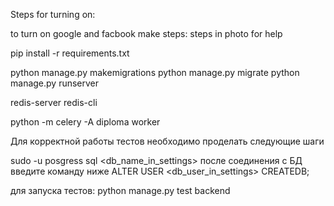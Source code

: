Steps for turning on:

to turn on google and facbook make steps:
steps in photo for help

pip install -r requirements.txt

python manage.py makemigrations
python manage.py migrate
python manage.py runserver

redis-server
redis-cli

python -m celery -A diploma  worker


Для корректной работы тестов необходимо проделать следующие шаги
 
sudo -u posgress sql <db_name_in_settings>
после соединения с БД введите команду ниже
ALTER USER <db_user_in_settings> CREATEDB;

для запуска тестов:
python manage.py test backend

